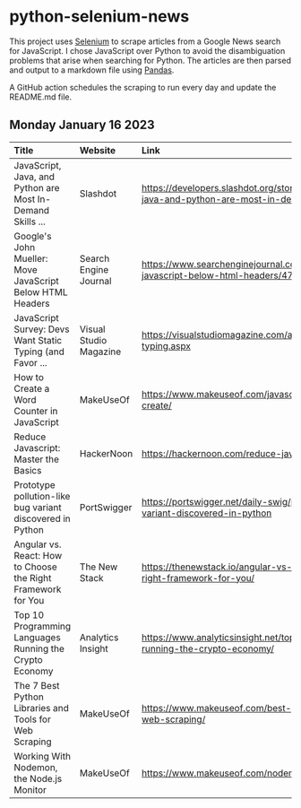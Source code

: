 # python-selenium-news

This project uses [Selenium](https://www.seleniumhq.org/) to scrape articles from a Google News search for JavaScript.
I chose JavaScript over Python to avoid the disambiguation problems that arise when searching for Python.
The articles are then parsed and output to a markdown file using [Pandas](https://pandas.pydata.org/).

A GitHub action schedules the scraping to run every day and update the README.md file.

## Monday January 16 2023


| Title                                                        | Website                | Link                                                                                                                     |
|:-------------------------------------------------------------|:-----------------------|:-------------------------------------------------------------------------------------------------------------------------|
| JavaScript, Java, and Python are Most In-Demand Skills ...   | Slashdot               | https://developers.slashdot.org/story/23/01/15/0355202/javascript-java-and-python-are-most-in-demand-skills-survey-finds |
| Google's John Mueller: Move JavaScript Below HTML Headers    | Search Engine Journal  | https://www.searchenginejournal.com/googles-john-mueller-move-javascript-below-html-headers/476024/                      |
| JavaScript Survey: Devs Want Static Typing (and Favor ...    | Visual Studio Magazine | https://visualstudiomagazine.com/articles/2023/01/12/javascript-typing.aspx                                              |
| How to Create a Word Counter in JavaScript                   | MakeUseOf              | https://www.makeuseof.com/javascript-word-counter-how-to-create/                                                         |
| Reduce Javascript: Master the Basics                         | HackerNoon             | https://hackernoon.com/reduce-javascript-master-the-basics                                                               |
| Prototype pollution-like bug variant discovered in Python    | PortSwigger            | https://portswigger.net/daily-swig/prototype-pollution-like-bug-variant-discovered-in-python                             |
| Angular vs. React: How to Choose the Right Framework for You | The New Stack          | https://thenewstack.io/angular-vs-react-how-to-choose-the-right-framework-for-you/                                       |
| Top 10 Programming Languages Running the Crypto Economy      | Analytics Insight      | https://www.analyticsinsight.net/top-10-programming-languages-running-the-crypto-economy/                                |
| The 7 Best Python Libraries and Tools for Web Scraping       | MakeUseOf              | https://www.makeuseof.com/best-python-libraries-and-tools-for-web-scraping/                                              |
| Working With Nodemon, the Node.js Monitor                    | MakeUseOf              | https://www.makeuseof.com/nodemon-node-js-monitor/                                                                       |